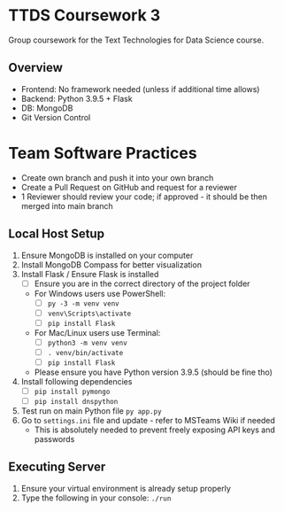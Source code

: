 # TTDS Coursework 3
Group coursework for the Text Technologies for Data Science course.

## Overview
- Frontend: No framework needed (unless if additional time allows) 
- Backend: Python 3.9.5 + Flask
- DB: MongoDB
- Git Version Control

# Team Software Practices
- Create own branch and push it into your own branch
- Create a Pull Request on GitHub and request for a reviewer
- 1 Reviewer should review your code; if approved - it should be then merged into main branch

## Local Host Setup
1. Ensure MongoDB is installed on your computer
2. Install MongoDB Compass for better visualization
3. Install Flask / Ensure Flask is installed
    - [ ] Ensure you are in the correct directory of the project folder
    - For Windows users use PowerShell:
        - [ ] `py -3 -m venv venv`
        - [ ] `venv\Scripts\activate`
        - [ ] `pip install Flask`
    - For Mac/Linux users use Terminal:
        - [ ] `python3 -m venv venv`
        - [ ] `. venv/bin/activate`
        - [ ] `pip install Flask`
    - Please ensure you have Python version 3.9.5 (should be fine tho)
4. Install following dependencies
    - [ ] `pip install pymongo`
    - [ ] `pip install dnspython`
5. Test run on main Python file `py app.py`
6. Go to `settings.ini` file and update - refer to MSTeams Wiki if needed
    - This is absolutely needed to prevent freely exposing API keys and passwords

## Executing Server
1. Ensure your virtual environment is already setup properly
2. Type the following in your console: `./run`
